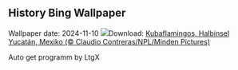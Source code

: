 ## History Bing Wallpaper
Wallpaper date: 2024-11-10
![](https://www.bing.com/th?id=OHR.YucatanFlamingos_DE-DE2009828774_UHD.jpg&w=1000)Download: [Kubaflamingos, Halbinsel Yucatán, Mexiko (© Claudio Contreras/NPL/Minden Pictures)](https://www.bing.com/th?id=OHR.YucatanFlamingos_DE-DE2009828774_UHD.jpg)

Auto get programm by LtgX
